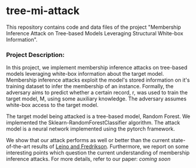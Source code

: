 # tree-mi-attack
This repository contains code and data files of the project "Membership Inference Attack on Tree-based Models Leveraging Structural White-box Information".

### Project Description:
In this project, we implement membership inference attacks on tree-based models leveraging white-box information about the target model. Membership inference attacks exploit the model's stored information on it's training dataset to infer the membership of an instance. Formally, the adversary aims to predict whether a certain record, r, was used to train the target model, M, using some auxiliary knowledge. The adversary assumes white-box access to the target model.

The target model being attacked is a tree-based model, Random Forest. We implemented the Sklearn-RandomForestClassifier algorithm. The attack model is a neural network implemented using the pytorch framework.

We show that our attack performs as well or better than the current state-of-the-art results of [Leino and Fredrikson](https://arxiv.org/abs/1906.11798). Furthermore, we report on some interesting points which question the current understanding of membership inference attacks. For more details, refer to our paper: *coming soon*
